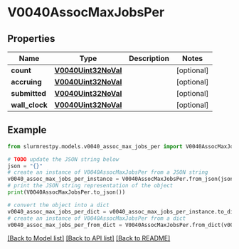 # V0040AssocMaxJobsPer


## Properties

Name | Type | Description | Notes
------------ | ------------- | ------------- | -------------
**count** | [**V0040Uint32NoVal**](V0040Uint32NoVal.md) |  | [optional]
**accruing** | [**V0040Uint32NoVal**](V0040Uint32NoVal.md) |  | [optional]
**submitted** | [**V0040Uint32NoVal**](V0040Uint32NoVal.md) |  | [optional]
**wall_clock** | [**V0040Uint32NoVal**](V0040Uint32NoVal.md) |  | [optional]

## Example

```python
from slurmrestpy.models.v0040_assoc_max_jobs_per import V0040AssocMaxJobsPer

# TODO update the JSON string below
json = "{}"
# create an instance of V0040AssocMaxJobsPer from a JSON string
v0040_assoc_max_jobs_per_instance = V0040AssocMaxJobsPer.from_json(json)
# print the JSON string representation of the object
print(V0040AssocMaxJobsPer.to_json())

# convert the object into a dict
v0040_assoc_max_jobs_per_dict = v0040_assoc_max_jobs_per_instance.to_dict()
# create an instance of V0040AssocMaxJobsPer from a dict
v0040_assoc_max_jobs_per_from_dict = V0040AssocMaxJobsPer.from_dict(v0040_assoc_max_jobs_per_dict)
```
[[Back to Model list]](../README.md#documentation-for-models) [[Back to API list]](../README.md#documentation-for-api-endpoints) [[Back to README]](../README.md)


